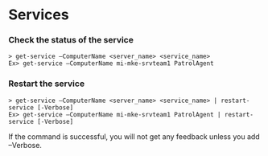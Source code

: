 # Services

### Check the status of the service

```
> get-service –ComputerName <server_name> <service_name>
Ex> get-service –ComputerName mi-mke-srvteam1 PatrolAgent
```

### Restart the service

```
> get-service –ComputerName <server_name> <service_name> | restart-service [-Verbose]
Ex> get-service –ComputerName mi-mke-srvteam1 PatrolAgent | restart-service [-Verbose]
```

If the command is successful, you will not get any feedback unless you add –Verbose.

